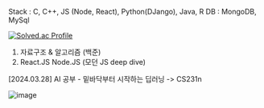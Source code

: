 Stack : C, C++, JS (Node, React), Python(DJango), Java, R
DB : MongoDB, MySql

[![Solved.ac Profile](http://mazassumnida.wtf/api/v2/generate_badge?boj=forwarder1121)](https://solved.ac/forwarder1121/)


1. 자료구조 & 알고리즘 (백준)
2. React.JS Node.JS (모던 JS deep dive)

[2024.03.28]
AI 공부 - 밑바닥부터 시작하는 딥러닝 -> CS231n

![image](https://github.com/forwarder1121/forwarder1121/assets/66872094/4ca6645d-44bb-4a39-b007-3ef569d397b3)
